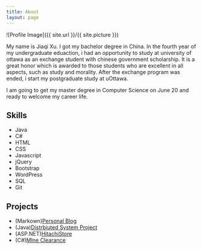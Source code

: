 ```yaml
---
title: About
layout: page
---
```

![Profile Image]({{ site.url }}/{{ site.picture }})

<p>My name is Jiaqi Xu. I got my bachelor degree in China.
 In the fourth year of my undergraduate eduaction, i had an opportunity to study 
 at university of ottawa as an exchange student with chinese government scholarship. 
 It is a great honor which is awarded to those students who are excellent in all aspects, 
 such as study and morality. After the exchange program was ended, i start my postgraduate study at uOttawa.</p>

<p>I am going to get my master degree in Computer Science 
on June 20 and ready to welcome my career life.</p>

<h2>Skills</h2>

<ul class="skill-list">
	<li>Java</li>
	<li>C#</li>
	<li>HTML</li>
	<li>CSS</li>
	<li>Javascript</li>	
	<li>jQuery</li>
	<li>Bootstrap</li>
	<li>WordPress</li>
	<li>SQL</li>
	<li>Git</li>
</ul>

<h2>Projects</h2>

<ul>
	<li>(Markown)<a href="">Personal Blog</a></li>
	<li>(Java)<a href="">Distrbiuted System Project</a></li>
	<li>(ASP.NET)<a href="">HitachiStore</a></li>
	<li>(C#)<a href="">MIne Clearance</a></li>
</ul>

